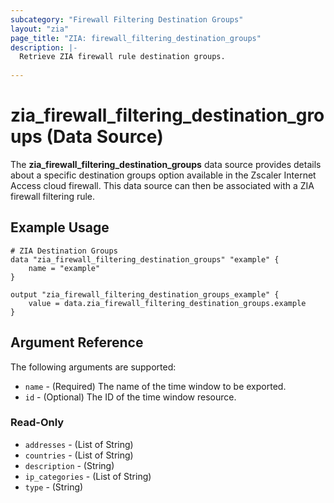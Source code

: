 ```yaml
---
subcategory: "Firewall Filtering Destination Groups"
layout: "zia"
page_title: "ZIA: firewall_filtering_destination_groups"
description: |-
  Retrieve ZIA firewall rule destination groups.
  
---
```


# zia_firewall_filtering_destination_groups (Data Source)

The **zia_firewall_filtering_destination_groups** data source provides details about a specific destination groups option available in the Zscaler Internet Access cloud firewall. This data source can then be associated with a ZIA firewall filtering rule.

## Example Usage

```hcl
# ZIA Destination Groups
data "zia_firewall_filtering_destination_groups" "example" {
    name = "example"
}

output "zia_firewall_filtering_destination_groups_example" {
    value = data.zia_firewall_filtering_destination_groups.example
}
```

## Argument Reference

The following arguments are supported:

* `name` - (Required) The name of the time window to be exported.
* `id` - (Optional) The ID of the time window resource.

### Read-Only

* `addresses` - (List of String)
* `countries` - (List of String)
* `description` - (String)
* `ip_categories` - (List of String)
* `type` - (String)
